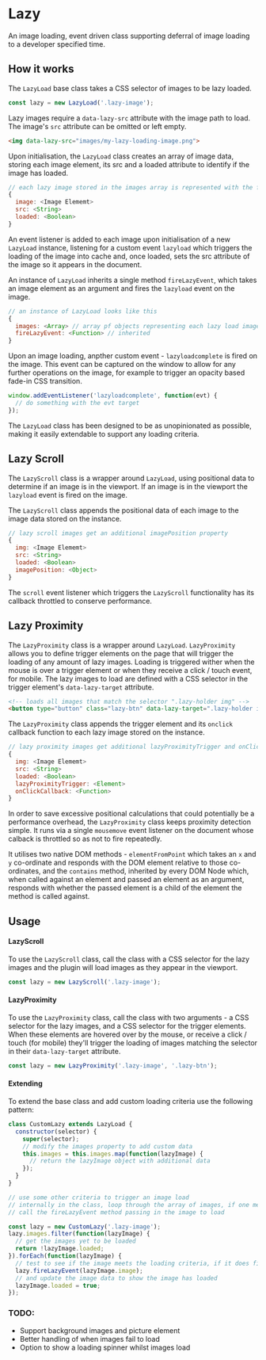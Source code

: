 # Lazy

An image loading, event driven class supporting deferral of image loading to a developer specified time. 

## How it works

The `LazyLoad` base class takes a CSS selector of images to be lazy loaded. 

```javascript
const lazy = new LazyLoad('.lazy-image');
```

Lazy images require a `data-lazy-src` attribute with the image path to load. The image's `src` attribute can be omitted or left empty.

```html
<img data-lazy-src="images/my-lazy-loading-image.png">
```

Upon initialisation, the `LazyLoad` class creates an array of image data, storing each image element, its src and a loaded attribute to identify if the image has loaded.

```javascript
// each lazy image stored in the images array is represented with the following data structure
{
  image: <Image Elememt>
  src: <String>
  loaded: <Boolean>
}
```

An event listener is added to each image upon initialisation of a new `LazyLoad` instance, listening for a custom event `lazyload` which triggers the loading of the image into cache and, once loaded, sets the src attribute of the image so it appears in the document.

An instance of `LazyLoad` inherits a single method `fireLazyEvent`, which takes an image element as an argument and fires the `lazyload` event on the image.

```javascript
// an instance of LazyLoad looks like this
{
  images: <Array> // array pf objects representing each lazy load image (see above for data structure)
  fireLazyEvent: <Function> // inherited
}
```

Upon an image loading, anpther custom event - `lazyloadcomplete` is fired on the image. This event can be captured on the window to allow for any further operations on the image, for example to trigger an opacity based fade-in CSS transition.

```javascript
window.addEventListener('lazyloadcomplete', function(evt) {
  // do something with the evt target
});
```

The `LazyLoad` class has been designed to be as unopinionated as possible, making it easily extendable to support any loading criteria.

## Lazy Scroll

The `LazyScroll` class is a wrapper around `LazyLoad`, using positional data to determine if an image is in the viewport. If an image is in the viewport the `lazyload` event is fired on the image.

The `LazyScroll` class appends the positional data of each image to the image data stored on the instance.

```javascript
// lazy scroll images get an additional imagePosition property
{
  img: <Image Elememt>
  src: <String>
  loaded: <Boolean>
  imagePosition: <Object>
}
```

The `scroll` event listener which triggers the `LazyScroll` functionality has its callback throttled to conserve performance.

## Lazy Proximity

The `LazyProximity` class is a wrapper around `LazyLoad`. `LazyProximity` allows you to define trigger elements on the page that will trigger the loading of any amount of lazy images. Loading is triggered wither when the mouse is over a trigger element or when they receive a click / touch event, for mobile. The lazy images to load are defined with a CSS selector in the trigger element's `data-lazy-target` attribute.

```html
<!-- loads all images that match the selector ".lazy-holder img" -->
<button type="button" class="lazy-btn" data-lazy-target=".lazy-holder img">Click me!</button>
```

The `LazyProximity` class appends the trigger element and its `onclick` callback function to each lazy image stored on the instance.

```javascript
// lazy proximity images get additional lazyProximityTrigger and onClickCallback properties
{
  img: <Image Elememt>
  src: <String>
  loaded: <Boolean>
  lazyProximityTrigger: <Element>
  onClickCallback: <Function>
}
```

In order to save excessive positional calculations that could potentially be a performance overhead, the `LazyProximity` class keeps proximity detection simple. It runs via a single `mousemove` event listener on the document whose calback is throttled so as not to fire repeatedly.

It utilises two native DOM methods - `elementFromPoint` which takes an `x` and `y` co-ordinate and responds with the DOM element relative to those co-ordinates, and the `contains` method, inherited by every DOM Node which, when called against an element and passed an element as an argument, responds with whether the passed element is a child of the element the method is called against.  

## Usage

#### LazyScroll

To use the `LazyScroll` class, call the class with a CSS selector for the lazy images and the plugin will load images as they appear in the viewport.

```javascript
const lazy = new LazyScroll('.lazy-image');
```

#### LazyProximity

To use the `LazyProximity` class, call the class with two arguments - a CSS selector for the lazy images, and a CSS selector for the trigger elements. When these elements are hovered over by the mouse, or receive a click / touch (for mobile) they'll trigger the loading of images matching the selector in their `data-lazy-target` attribute.

```javascript
const lazy = new LazyProximity('.lazy-image', '.lazy-btn');
```

#### Extending

To extend the base class and add custom loading criteria use the following pattern:

```javascript
class CustomLazy extends LazyLoad {
  constructor(selector) {
    super(selector);
    // modify the images property to add custom data 
    this.images = this.images.map(function(lazyImage) {
      // return the lazyImage object with additional data
    });
  }
}

// use some other criteria to trigger an image load
// internally in the class, loop through the array of images, if one meets the criteria to load
// call the fireLazyEvent method passing in the image to load

const lazy = new CustomLazy('.lazy-image');
lazy.images.filter(function(lazyImage) {
  // get the images yet to be loaded
  return !lazyImage.loaded;
}).forEach(function(lazyImage) {
  // test to see if the image meets the loading criteria, if it does fire the event
  lazy.fireLazyEvent(lazyImage.image);
  // and update the image data to show the image has loaded
  lazyImage.loaded = true;
});
```

### TODO:
* Support background images and picture element
* Better handling of when images fail to load
* Option to show a loading spinner whilst images load
